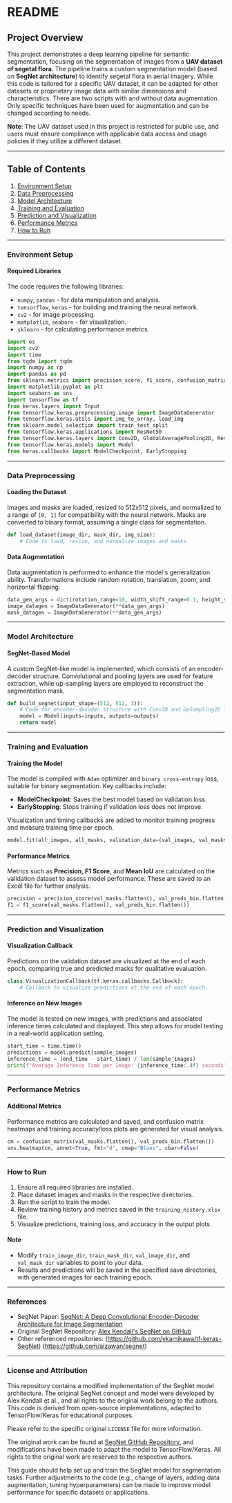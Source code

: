 # README

## Project Overview

This project demonstrates a deep learning pipeline for semantic segmentation, focusing on the segmentation of images from a **UAV dataset of segetal flora**. The pipeline trains a custom segmentation model (based on **SegNet architecture**) to identify segetal flora in aerial imagery. While this code is tailored for a specific UAV dataset, it can be adapted for other datasets or proprietary image data with similar dimensions and characteristics. There are two scripts with and without data augmentation. Only specific techniques have been used for augmentation and can be changed according to needs.

**Note**: The UAV dataset used in this project is restricted for public use, and users must ensure compliance with applicable data access and usage policies if they utilize a different dataset.

---

## Table of Contents

1. [Environment Setup](#environment-setup)
2. [Data Preprocessing](#data-preprocessing)
3. [Model Architecture](#model-architecture)
4. [Training and Evaluation](#training-and-evaluation)
5. [Prediction and Visualization](#prediction-and-visualization)
6. [Performance Metrics](#performance-metrics)
7. [How to Run](#how-to-run)

---

### Environment Setup

#### Required Libraries

The code requires the following libraries:
- `numpy`, `pandas` - for data manipulation and analysis.
- `tensorflow`, `keras` - for building and training the neural network.
- `cv2` - for image processing.
- `matplotlib`, `seaborn` - for visualization.
- `sklearn` - for calculating performance metrics.

```python
import os
import cv2
import time
from tqdm import tqdm
import numpy as np
import pandas as pd
from sklearn.metrics import precision_score, f1_score, confusion_matrix
import matplotlib.pyplot as plt
import seaborn as sns
import tensorflow as tf
from keras.layers import Input
from tensorflow.keras.preprocessing.image import ImageDataGenerator
from tensorflow.keras.utils import img_to_array, load_img
from sklearn.model_selection import train_test_split
from tensorflow.keras.applications import ResNet50
from tensorflow.keras.layers import Conv2D, GlobalAveragePooling2D, Reshape, UpSampling2D, MaxPooling2D, concatenate
from tensorflow.keras.models import Model
from keras.callbacks import ModelCheckpoint, EarlyStopping
```

---

### Data Preprocessing

#### Loading the Dataset
Images and masks are loaded, resized to 512x512 pixels, and normalized to a range of `[0, 1]` for compatibility with the neural network. Masks are converted to binary format, assuming a single class for segmentation. 

```python
def load_dataset(image_dir, mask_dir, img_size):
    # Code to load, resize, and normalize images and masks.
```

#### Data Augmentation
Data augmentation is performed to enhance the model's generalization ability. Transformations include random rotation, translation, zoom, and horizontal flipping.

```python
data_gen_args = dict(rotation_range=10, width_shift_range=0.1, height_shift_range=0.1, ...)
image_datagen = ImageDataGenerator(**data_gen_args)
mask_datagen = ImageDataGenerator(**data_gen_args)
```

---

### Model Architecture

#### SegNet-Based Model
A custom SegNet-like model is implemented, which consists of an encoder-decoder structure. Convolutional and pooling layers are used for feature extraction, while up-sampling layers are employed to reconstruct the segmentation mask.

```python
def build_segnet(input_shape=(512, 512, 3)):
    # Code for encoder-decoder structure with Conv2D and UpSampling2D layers.
    model = Model(inputs=inputs, outputs=outputs)
    return model
```

---

### Training and Evaluation

#### Training the Model
The model is compiled with `Adam` optimizer and `binary cross-entropy` loss, suitable for binary segmentation. Key callbacks include:
- **ModelCheckpoint**: Saves the best model based on validation loss.
- **EarlyStopping**: Stops training if validation loss does not improve.

Visualization and timing callbacks are added to monitor training progress and measure training time per epoch.

```python
model.fit(all_images, all_masks, validation_data=(val_images, val_masks), batch_size=8, epochs=100, ...)
```

#### Performance Metrics
Metrics such as **Precision**, **F1 Score**, and **Mean IoU** are calculated on the validation dataset to assess model performance. These are saved to an Excel file for further analysis.

```python
precision = precision_score(val_masks.flatten(), val_preds_bin.flatten())
f1 = f1_score(val_masks.flatten(), val_preds_bin.flatten())
```

---

### Prediction and Visualization

#### Visualization Callback
Predictions on the validation dataset are visualized at the end of each epoch, comparing true and predicted masks for qualitative evaluation.

```python
class VisualizationCallback(tf.keras.callbacks.Callback):
    # Callback to visualize predictions at the end of each epoch.
```

#### Inference on New Images
The model is tested on new images, with predictions and associated inference times calculated and displayed. This step allows for model testing in a real-world application setting.

```python
start_time = time.time()
predictions = model.predict(sample_images)
inference_time = (end_time - start_time) / len(sample_images)
print(f"Average Inference Time per Image: {inference_time:.4f} seconds")
```

---

### Performance Metrics

#### Additional Metrics
Performance metrics are calculated and saved, and confusion matrix heatmaps and training accuracy/loss plots are generated for visual analysis.

```python
cm = confusion_matrix(val_masks.flatten(), val_preds_bin.flatten())
sns.heatmap(cm, annot=True, fmt="d", cmap="Blues", cbar=False)
```

---

### How to Run

1. Ensure all required libraries are installed.
2. Place dataset images and masks in the respective directories.
3. Run the script to train the model.
4. Review training history and metrics saved in the `training_history.xlsx` file.
5. Visualize predictions, training loss, and accuracy in the output plots.

#### Note
- Modify `train_image_dir`, `train_mask_dir`, `val_image_dir`, and `val_mask_dir` variables to point to your data.
- Results and predictions will be saved in the specified save directories, with generated images for each training epoch.

---
### References

- SegNet Paper: [SegNet: A Deep Convolutional Encoder-Decoder Architecture for Image Segmentation](https://arxiv.org/abs/1511.00561)
- Original SegNet Repository: [Alex Kendall's SegNet on GitHub](https://github.com/alexgkendall/SegNet-Tutorial)
- Other referenced repositories: (https://github.com/ykamikawa/tf-keras-SegNet) (https://github.com/aizawan/segnet)

---

### License and Attribution
This repository contains a modified implementation of the SegNet model architecture. The original SegNet concept and model were developed by Alex Kendall et al., and all rights to the original work belong to the authors. This code is derived from open-source implementations, adapted to TensorFlow/Keras for educational purposes.

Please refer to the specific original `LICENSE` file for more information.

The original work can be found at [SegNet GitHub Repository](https://github.com/alexgkendall/SegNet-Tutorial), and modifications have been made to adapt the model to TensorFlow/Keras. All rights to the original work are reserved to the respective authors.

This guide should help set up and train the SegNet model for segmentation tasks. Further adjustments to the code (e.g., change of layers, adding data augmentation, tuning hyperparameters) can be made to improve model performance for specific datasets or applications.
